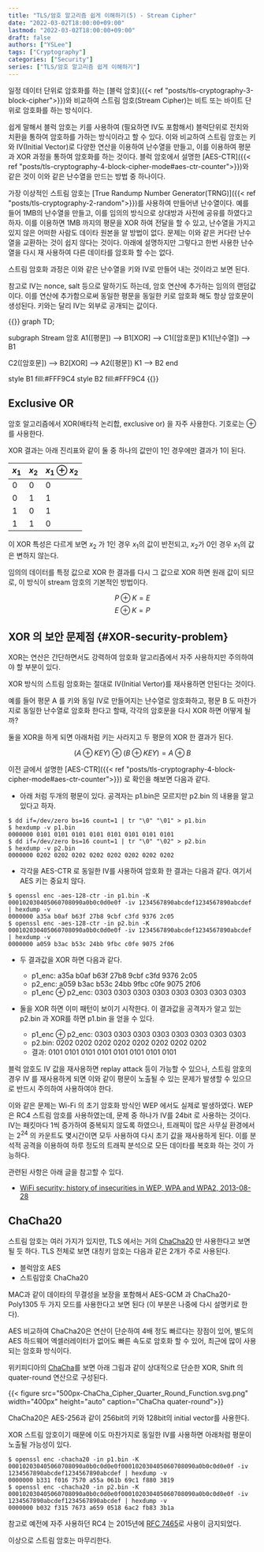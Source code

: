 ```yaml
---
title: "TLS/암호 알고리즘 쉽게 이해하기(5) - Stream Cipher"
date: "2022-03-02T18:00:00+09:00"
lastmod: "2022-03-02T18:00:00+09:00"
draft: false
authors: ["YSLee"]
tags: ["Cryptography"]
categories: ["Security"]
series: ["TLS/암호 알고리즘 쉽게 이해하기"]
---
```


일정 데이터 단위로 암호화를 하는 [블럭 암호]({{< ref "posts/tls-cryptography-3-block-cipher">}})와 비교하여 스트림 암호(Stream Cipher)는 비트 또는 바이트 단위로 암호화를 하는 방식이다.

쉽게 말해서 블럭 암호는 키를 사용하여 (필요하면 IV도 포함해서) 블럭단위로 전치와 치환을 통하여 암호하를 가하는 방식이라고 할 수 있다. 이와 비교하여 스트림 암호는 키와 IV(Initial Vector)로 다양한 연산을 이용하여 난수열을 만들고, 이를 이용하여 평문과 XOR 과정을 통하여 암호화를 하는 것이다. 블럭 암호에서 설명한 [AES-CTR]({{< ref "posts/tls-cryptography-4-block-cipher-mode#aes-ctr-counter">}})와 같은 것이 이와 같은 난수열을 만드는 방법 중 하나이다.

가장 이상적인 스트림 암호는 [True Randump Number Generator(TRNG)]({{< ref "posts/tls-cryptography-2-random">}})를 사용하여 만들어낸 난수열이다. 예를 들어 1MB의 난수열을 만들고, 이를 임의의 방식으로 상대방과 사전에 공유를 하였다고 하자. 이를 이용하면 1MB 까지의 평문을 XOR 하여 전달을 할 수 있고, 난수열을 가지고 있지 않은 어떠한 사람도 데이타 원본을 알 방법이 없다. 문제는 이와 같은 커다란 난수열을 교환하는 것이 쉽지 않다는 것이다. 아래에 설명하지만 그렇다고 한번 사용한 난수열을 다시 재 사용하여 다른 데이타를 암호화 할 수는 없다.

스트림 암호화 과정은 이와 같은 난수열을 키와 IV로 만들어 내는 것이라고 보면 된다.

참고로 IV는 nonce, salt 등으로 말하기도 하는데, 암호 연산에 추가하는 임의의 랜덤값이다. 이를 연산에 추가함으로써 동일한 평문을 동일한 키로 암호화 해도 항상 암호문이 생성된다. 키와는 달리 IV는 외부로 공개되는 값이다.

{{<mermaid>}}
graph TD;

subgraph Stream 암호
A1([평문]) --> B1[XOR] --> C1([암호문])
K1([난수열]) --> B1

C2([암호문]) --> B2[XOR] --> A2([평문])
K1 --> B2
end

style B1 fill:#FFF9C4
style B2 fill:#FFF9C4
{{</mermaid>}}

## Exclusive OR

암호 알고리즘에서 XOR(배타적 논리합, exclusive or) 을 자주 사용한다. 기호로는 $\oplus$ 를 사용한다.

XOR 결과는 아래 진리표와 같이 둘 중 하나의 값만이 1인 경우에만 결과가 1이 된다.

| $x_1$ | $x_2$ | $x_1 \oplus x_2$ |
| ----- | ----- | ---------------- |
| 0     | 0     | 0                |
| 0     | 1     | 1                |
| 1     | 0     | 1                |
| 1     | 1     | 0                |

이 XOR 특성은 다르게 보면 $x_2$ 가 1인 경우 $x_1$의 값이 반전되고,
$x_2$가 0인 경우 $x_1$의 값은 변하지 않는다.

임의의 데이터를 특정 값으로 XOR 한 결과를 다시 그 값으로 XOR 하면 원래 값이 되므로, 이 방식이 stream 암호의 기본적인 방법이다.

$$ P \oplus K = E $$
$$ E \oplus K = P $$

## XOR 의 보안 문제점 {#XOR-security-problem}

XOR는 연산은 간단하면서도 강력하여 암호화 알고리즘에서 자주 사용하지만 주의하여야 할 부분이 있다.

XOR 방식의 스트림 암호화는 절대로 IV(Initial Vertor)를 재사용하면 안된다는 것이다.

예를 들어 평문 A 를 키와 동일 IV로 만들어지는 난수열로 암호화하고, 평문 B 도 마찬가지로 동일한 난수열로 암호화 한다고 할때, 각각의 암호문을 다시 XOR 하면 어떻게 될까?

둘을 XOR을 하게 되면 아래처럼 키는 사라지고 두 평문의 XOR 한 결과가 된다.

$$ (A \oplus KEY) \oplus (B \oplus KEY) = A \oplus B $$

이전 글에서 설명한 [AES-CTR]({{< ref "posts/tls-cryptography-4-block-cipher-mode#aes-ctr-counter">}}) 로 확인을 해보면 다음과 같다.

- 아래 처럼 두개의 평문이 있다. 공격자는 p1.bin은 모르지만 p2.bin 의 내용을 알고 있다고 하자.

```shell
$ dd if=/dev/zero bs=16 count=1 | tr "\0" "\01" > p1.bin
$ hexdump -v p1.bin
0000000 0101 0101 0101 0101 0101 0101 0101 0101
$ dd if=/dev/zero bs=16 count=1 | tr "\0" "\02" > p2.bin
$ hexdump -v p2.bin
0000000 0202 0202 0202 0202 0202 0202 0202 0202
```

- 각각을 AES-CTR 로 동일한 IV를 사용하여 암호화 한 결과는 다음과 같다. 여기서 AES 키는 중요치 않다.

```shell
$ openssl enc -aes-128-ctr -in p1.bin -K 000102030405060708090a0b0c0d0e0f -iv 1234567890abcdef1234567890abcdef | hexdump -v
0000000 a35a b0af b63f 27b8 9cbf c3fd 9376 2c05
$ openssl enc -aes-128-ctr -in p2.bin -K 000102030405060708090a0b0c0d0e0f -iv 1234567890abcdef1234567890abcdef | hexdump -v
0000000 a059 b3ac b53c 24bb 9fbc c0fe 9075 2f06
```

- 두 결과값을 XOR 하면 다음과 같다.

  - p1_enc: a35a b0af b63f 27b8 9cbf c3fd 9376 2c05
  - p2_enc: a059 b3ac b53c 24bb 9fbc c0fe 9075 2f06
  - p1_enc $\oplus$ p2_enc: 0303 0303 0303 0303 0303 0303 0303 0303

- 둘을 XOR 하면 이미 패턴이 보이기 시작한다. 이 결과값을 공격자가 알고 있는 p2.bin 과 XOR를 하면 p1.bin 을 얻을 수 있다.

  - p1_enc $\oplus$ p2_enc: 0303 0303 0303 0303 0303 0303 0303 0303
  - p2.bin: 0202 0202 0202 0202 0202 0202 0202 0202
  - 결과: 0101 0101 0101 0101 0101 0101 0101 0101

블럭 암호도 IV 값을 재사용하면 replay attack 등이 가능할 수 있으나, 스트림 암호의 경우 IV 를 재사용하게 되면 이와 같이 평문이 노출될 수 있는 문제가 발생할 수 있으므로 반드시 주의하여 사용하여야 한다.

이와 같은 문제는 Wi-Fi 의 초기 암호화 방식인 WEP 에서도 실제로 발생하였다. WEP은 RC4 스트림 암호를 사용하였는데, 문제 중 하나가 IV를 24bit 로 사용하는 것이다. IV는 패킷마다 1씩 증가하여 중복되지 않도록 하였으나, 트래픽이 많은 사무실 환경에서는 $2^{24}$ 의 카운트도 몇시간이면 모두 사용하여 다시 초기 값을 재사용하게 된다. 이를 분석적 공격을 이용하여 하루 정도의 트래픽 분석으로 모든 데이타를 복호화 하는 것이 가능하다.

관련된 사항은 아래 글을 참고할 수 있다.

- [WiFi security: history of insecurities in WEP, WPA and WPA2, 2013-08-28](https://security.blogoverflow.com/2013/08/wifi-security-history-of-insecurities-in-wep-wpa-and-wpa2/)

## ChaCha20

스트림 암호는 여러 가지가 있지만, TLS 에서는 거의 [ChaCha20](https://datatracker.ietf.org/doc/html/rfc7539) 만 사용한다고 보면 될 듯 하다.
TLS 전체로 보면 대칭키 암호는 다음과 같은 2개가 주로 사용된다.

- 블럭암호 AES
- 스트림암호 ChaCha20

MAC과 같이 데이타의 무결성을 보장을 포함해서 AES-GCM 과 ChaCha20-Poly1305 두 가지 모드를 사용한다고 보면 된다
(이 부분은 나중에 다시 설명키로 한다).

AES 비교하여 ChaCha20은 연산이 단순하여 4배 정도 빠르다는 장점이 있어, 별도의 AES 하드웨어 엑셀러레이터가 없어도 빠른 속도로 암호화 할 수 있어,
최근에 많이 사용되는 암호화 방식이다.

위키피디아의 [ChaCha](https://en.wikipedia.org/wiki/Salsa20#ChaCha_variant)를 보면 아래 그림과 같이 상대적으로 단순한 XOR, Shift 의 quater-round 연산으로 구성된다.

{{< figure src="500px-ChaCha_Cipher_Quarter_Round_Function.svg.png" width="400px" height="auto" caption="ChaCha quater-round">}}

ChaCha20은 AES-256과 같이 256bit의 키와 128bit의 initial vector를 사용한다.

XOR 스트림 암호이기 때문에 이도 마찬가지로 동일한 IV를 사용하면 아래처럼 평문이 노출될 가능성이 있다.

```shell
$ openssl enc -chacha20 -in p1.bin -K 000102030405060708090a0b0c0d0e0f000102030405060708090a0b0c0d0e0f -iv 1234567890abcdef1234567890abcdef | hexdump -v
0000000 b331 f016 7570 a55a 061b 69c1 f880 3819
$ openssl enc -chacha20 -in p2.bin -K 000102030405060708090a0b0c0d0e0f000102030405060708090a0b0c0d0e0f -iv 1234567890abcdef1234567890abcdef | hexdump -v
0000000 b032 f315 7673 a659 0518 6ac2 fb83 3b1a
```

참고로 예전에 자주 사용하던 RC4 는 2015년에 [RFC 7465](https://datatracker.ietf.org/doc/html/rfc7465)로 사용이 금지되었다.

이상으로 스트림 암호는 마무리한다.
